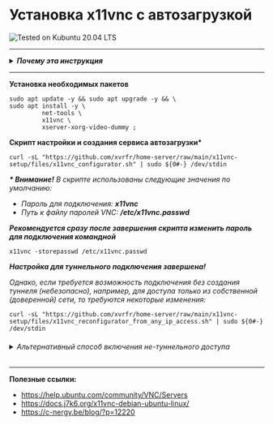 # Установка x11vnc с автозагрузкой


![Tested on Kubuntu 20.04 LTS][tested-01-shield] 

[tested-01-shield]: https://img.shields.io/badge/Tested_on-Kubuntu_20.04_LTS-blue.svg

---

<details><summary><b><i>Почему эта инструкция</i></b>
</summary><br />

Один из самых популярных VNC-серверов для Linux это `x11vnc`, являющийся проектом с открытым исходным кодом. Его особенность в том, что он позволяет подключиться к уже существующему сеансу X-сервера, что удобно не только для доступа с другого компьютера через интернет, но и для управления компьютером с помощью смартфона.

Однако, после установки `x11vnc` не запущен, запуск требует довольно длинного списка параметров, а после перезагрузки квест необходимо выполнить наново.

Энтузиасты давно начали публиковать свои решения в виде инструкций для установки и настройки автозагрузки `x11vnc`, но часто эти решения помогают лишь в простых ситуациях.

Например, чаще всего мне встречались инструкции, где для автозагрузки создаётся сервис для `x11vnc` в `systemd`. Такой сервис будет запущен от имени пользователя `root`, не найдёт файл `/root/.XAuthority` и VNC не будет доступен без туннелирования даже при отсутствии ключа `-localhost` при запуске `x11vnc`.

Вышеописанный и некоторые другие недостатки привели меня к мысли, что создание скрипта автонастройки, не подверженного обнаруженным мной недостаткам было бы неплохой идеей.
</details>

---

__Установка необходимых пакетов__
```Shell
sudo apt update -y && sudo apt upgrade -y && \
sudo apt install -y \
         net-tools \
         x11vnc \
         xserver-xorg-video-dummy ;
```
__Скрипт настройки и создания сервиса автозагрузки*__
```Shell
curl -sL "https://github.com/xvrfr/home-server/raw/main/x11vnc-setup/files/x11vnc_configurator.sh" | sudo ${0#-} /dev/stdin
```
___* Внимание!___ _В скрипте использованы следующие значения по умолчанию:_
- _Пароль для подключения:_ ___x11vnc___
- _Путь к файлу паролей VNC:_ ___/etc/x11vnc.passwd___

___Рекомендуется сразу после завершения скрипта изменить пароль для подключения командной___
```Shell
x11vnc -storepasswd /etc/x11vnc.passwd
```
___Настройка для туннельного подключения завершена!___

_Однако, если требуется возможность подключения без создания туннеля (небезопасно), например, для доступа только из собственной (доверенной) сети, то требуются некоторые изменения:_
```Shell
curl -sL "https://github.com/xvrfr/home-server/raw/main/x11vnc-setup/files/x11vnc_reconfigurator_from_any_ip_access.sh" | sudo ${0#-} /dev/stdin
```
<h6><details><summary>Альтернативный способ включения не-туннельного доступа
</summary>

```Shell
sudo sed -i -e "s,-repeat -localhost -rfbauth,-repeat -rfbauth,g" \
         /lib/systemd/system/x11vnc.service && \
sudo systemctl daemon-reload && \
sudo systemctl restart x11vnc.service
```
</details></h6>

---
__Полезные ссылки:__
- https://help.ubuntu.com/community/VNC/Servers
- https://docs.j7k6.org/x11vnc-debian-ubuntu-linux/
- https://c-nergy.be/blog/?p=12220






